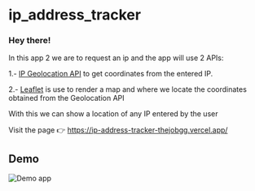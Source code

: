# ip_address_tracker

### Hey there!
In this app 2 we are to request an ip and the app will use 2 APIs: 

1.- [IP Geolocation API](https://geo.ipify.org) to get coordinates from the entered IP.

2.- [Leaflet](https://leafletjs.com/) is use to render a map and where we locate the coordinates obtained from the Geolocation API

With this we can show a location of any IP entered by the user

Visit the page
  👉 https://ip-address-tracker-thejobgg.vercel.app/


## Demo


![Demo app](https://i.imgur.com/EGRKTrc.gif)
